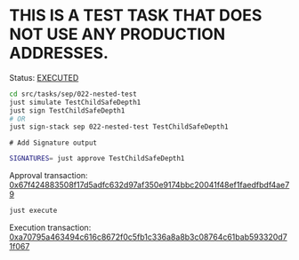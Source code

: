 # THIS IS A TEST TASK THAT DOES NOT USE ANY PRODUCTION ADDRESSES.

Status: [EXECUTED](https://sepolia.etherscan.io/tx/0xa70795a463494c616c8672f0c5fb1c336a8a8b3c08764c61bab593320d71f067)

```bash
cd src/tasks/sep/022-nested-test
just simulate TestChildSafeDepth1
just sign TestChildSafeDepth1
# OR
just sign-stack sep 022-nested-test TestChildSafeDepth1
```

```
# Add Signature output
```

```bash
SIGNATURES= just approve TestChildSafeDepth1
```

Approval transaction: [0x67f424883508f17d5adfc632d97af350e9174bbc20041f48ef1faedfbdf4ae79](https://sepolia.etherscan.io/tx/0x67f424883508f17d5adfc632d97af350e9174bbc20041f48ef1faedfbdf4ae79)

```bash
just execute
```

Execution transaction: [0xa70795a463494c616c8672f0c5fb1c336a8a8b3c08764c61bab593320d71f067](https://sepolia.etherscan.io/tx/0xa70795a463494c616c8672f0c5fb1c336a8a8b3c08764c61bab593320d71f067)
